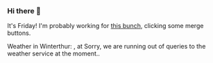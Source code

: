 ### Hi there :wave:

It's Friday! I'm probably working for [this bunch](https://github.com/kohofinancial), clicking some merge buttons.

Weather in Winterthur: , at Sorry, we are running out of queries to the weather service at the moment..
